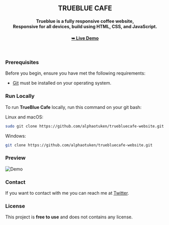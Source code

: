   <h2 align="center">TRUEBLUE CAFE</h2>

  <h4 align="center">Trueblue is a fully responsive coffee website, <br />Responsive for all devices, build using HTML, CSS, and JavaScript.</h4>

  <h4 align="center"><a href="https://alphaotuken.otuken.io/truebluecafe-website/"><strong>➥ Live Demo</strong></a></h4>

</div>

<br />

### Prerequisites

Before you begin, ensure you have met the following requirements:

* [Git](https://git-scm.com/downloads "Download Git") must be installed on your operating system.

### Run Locally

To run **TrueBlue Cafe** locally, run this command on your git bash:

Linux and macOS:

```bash
sudo git clone https://github.com/alphaotuken/truebluecafe-website.git
```

Windows:

```bash
git clone https://github.com/alphaotuken/truebluecafe-website.git
```

### Preview

![Demo](https://github.com/alphaotuken/TrueBlue-Cafe-Website/assets/100890340/0a0b4c26-e487-41d5-8a8f-85db16f7a40c)


### Contact

If you want to contact with me you can reach me at [Twitter](https://www.twitter.com/alphaotuken).

### License

This project is **free to use** and does not contains any license.
